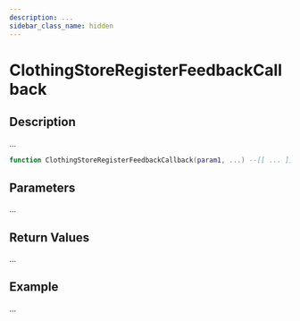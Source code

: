 ```yaml
---
description: ...
sidebar_class_name: hidden
---
```


# ClothingStoreRegisterFeedbackCallback

## Description

...

```lua
function ClothingStoreRegisterFeedbackCallback(param1, ...) --[[ ... ]] end
```

## Parameters

...

## Return Values

...

## Example

...

